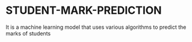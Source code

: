 # STUDENT-MARK-PREDICTION
It is a machine learning model that uses various algorithms to predict the marks of students
